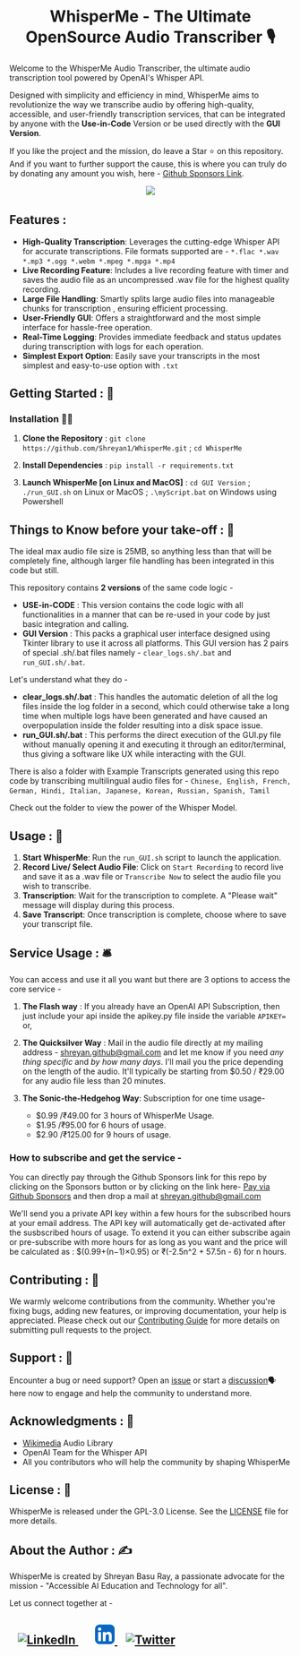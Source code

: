 <h1 align="center">
   WhisperMe - The Ultimate OpenSource Audio Transcriber 🎙️
</h1>

Welcome to the WhisperMe Audio Transcriber, the ultimate audio transcription tool powered by OpenAI's Whisper API. 

Designed with simplicity and efficiency in mind, WhisperMe aims to revolutionize the way we transcribe audio by offering high-quality, accessible, and user-friendly transcription services, that can be integrated by anyone with the **Use-in-Code** Version or be used directly with the **GUI Version**.

If you like the project and the mission, do leave a Star ⭐ on this repository. And if you want to further support the cause, this is where you can truly do by donating any amount you wish, here - [Github Sponsors Link](https://github.com/sponsors/Shreyan1/).

<p align="center">
   <img src="https://github.com/Shreyan1/WhisperMe-Audio-Transcriber/blob/67386668364c966fcb98ef2a4ba670e5176d608a/WhisperMe%20Banner.png" width="700">
</p>


## Features :

- **High-Quality Transcription**: Leverages the cutting-edge Whisper API for accurate transcriptions. File formats supported are - `*.flac *.wav *.mp3 *.ogg *.webm *.mpeg *.mpga *.mp4`
- **Live Recording Feature**: Includes a live recording feature with timer and saves the audio file as an uncompressed .wav file for the highest quality recording.
- **Large File Handling**: Smartly splits large audio files into manageable chunks for transcription , ensuring efficient processing.
- **User-Friendly GUI**: Offers a straightforward and the most simple interface for hassle-free operation.
- **Real-Time Logging**: Provides immediate feedback and status updates during transcription with logs for each operation.
- **Simplest Export Option**: Easily save your transcripts in the most simplest and easy-to-use option with `.txt`

## Getting Started : 🏁

### Installation 👨‍💻

1. **Clone the Repository** : ` git clone https://github.com/Shreyan1/WhisperMe.git ` ; `cd WhisperMe`

2. **Install Dependencies** : ` pip install -r requirements.txt `

3. **Launch WhisperMe [on Linux and MacOS]** : `cd GUI Version` ; `./run_GUI.sh` on Linux or MacOS ; `.\myScript.bat` on Windows using Powershell


## Things to Know before your take-off : 🛫

The ideal max audio file size is 25MB, so anything less than that will be completely fine, although larger file handling has been integrated in this code but still.

This repository contains **2 versions** of the same code logic - 
- **USE-in-CODE** : This version contains the code logic with all functionalities in a manner that can be re-used in your code by just basic integration and calling.
- **GUI Version** :  This packs a graphical user interface designed using Tkinter library to use it across all platforms. This GUI version has 2 pairs of special .sh/.bat files namely - `clear_logs.sh/.bat` and `run_GUI.sh/.bat`.

Let's understand what they do - 
- **clear_logs.sh/.bat** : This handles the automatic deletion of all the log files inside the log folder in a second, which could otherwise take a long time when multiple logs have been generated and have caused an overpopulation inside the folder resulting into a disk space issue.
- **run_GUI.sh/.bat** : This performs the direct execution of the GUI.py file without manually opening it and executing it through an editor/terminal, thus giving a software like UX while interacting with the GUI.

There is also a folder with Example Transcripts generated using this repo code by transcribing multilingual audio files for - `Chinese, English, French, German, Hindi, Italian, Japanese, Korean, Russian, Spanish, Tamil`

Check out the folder to view the power of the Whisper Model.

## Usage : 💽

1. **Start WhisperMe**: Run the `run_GUI.sh` script to launch the application.
2. **Record Live/ Select Audio File**: Click on `Start Recording` to record live and save it as a .wav file or `Transcribe Now` to select the audio file you wish to transcribe.
3. **Transcription**: Wait for the transcription to complete. A "Please wait" message will display during this process.
4. **Save Transcript**: Once transcription is complete, choose where to save your transcript file.

## Service Usage : 🛎️
You can access and use it all you want but there are 3 options to access the core service - 
1. **The Flash way** : If you already have an OpenAI API Subscription, then just include your api inside the apikey.py file inside the variable `APIKEY=` or,
   
2. **The Quicksilver Way** : Mail in the audio file directly at my mailing address - [shreyan.github@gmail.com](shreyan.github@gmail.com) and let me know if you need _any thing specific_ and _by how many days_. I'll mail you the price depending on the length of the audio. It'll typically be starting from $0.50 / ₹29.00 for any audio file less than 20 minutes.
   
3. **The Sonic-the-Hedgehog Way**: Subscription for one time usage-
   - $0.99 /₹49.00 for 3 hours of WhisperMe Usage.
   - $1.95 /₹95.00 for 6 hours of usage.
   - $2.90 /₹125.00 for 9 hours of usage.

### How to subscribe and get the service - 
You can directly pay through the Github Sponsors link for this repo by clicking on the Sponsors button or by clicking on the link here- [Pay via Github Sponsors](https://github.com/sponsors/Shreyan1/) and then drop a mail at [shreyan.github@gmail.com](shreyan.github@gmail.com)

We'll send you a private API key within a few hours for the subscribed hours at your email address. The API key will automatically get de-activated after the susbscribed hours of usage. To extend it you can either subscribe again or pre-subscribe with more hours for as long as you want and the price will be calculated as : $(0.99+(n−1)×0.95) or ₹(-2.5n^2 + 57.5n - 6) for n hours.

## Contributing : 🫶

We warmly welcome contributions from the community. Whether you're fixing bugs, adding new features, or improving documentation, your help is appreciated. Please check out our [Contributing Guide](CONTRIBUTING.md) for more details on submitting pull requests to the project.

## Support : 🤝

Encounter a bug or need support? Open an [issue](https://github.com/Shreyan1/WhisperMe/issues) or start a [discussion](https://github.com/Shreyan1/WhisperMe-Audio-Transcriber/discussions)🗣️ here now to engage and help the community to understand more.

## Acknowledgments : 🙏

- [Wikimedia](https://commons.wikimedia.org/wiki/Category:Audio_files_by_language) Audio Library
- OpenAI Team for the Whisper API
- All you contributors who will help the community by shaping WhisperMe

## License : 🪪

WhisperMe is released under the GPL-3.0 License. See the [LICENSE](https://github.com/Shreyan1/WhisperMe-Audio-Transcriber/blob/main/LICENSE) file for more details.

## About the Author : ✍️

WhisperMe is created by Shreyan Basu Ray, a passionate advocate for the mission - "Accessible AI Education and Technology for all".

Let us connect together at - 
<h2 align="left">
  <a href="shreyan.github@gmail.com" style="margin: 0 15px;">
    <img src="https://upload.wikimedia.org/wikipedia/commons/7/7e/Gmail_icon_%282020%29.svg" alt="LinkedIn" width="35" height="35"/>
  </a>
  <a href="https://www.linkedin.com/in/shreyanbasuray/" style="margin: 0 15px;">
    <img src="https://github.com/tandpfun/skill-icons/blob/main/icons/LinkedIn.svg" alt="LinkedIn" width="35" height="35"/>
  </a>
  <a href="https://twitter.com/theengineerboy1">
    <img src="https://upload.wikimedia.org/wikipedia/commons/c/ce/X_logo_2023.svg" alt="Twitter" width="35" height="35"/>
  </a>
</h2>
<br>
